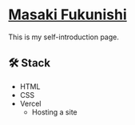 # [Masaki Fukunishi](https://masakifukunishi.site/)

This is my self-introduction page.

## :hammer_and_wrench: Stack

- HTML
- CSS
- Vercel
  - Hosting a site
